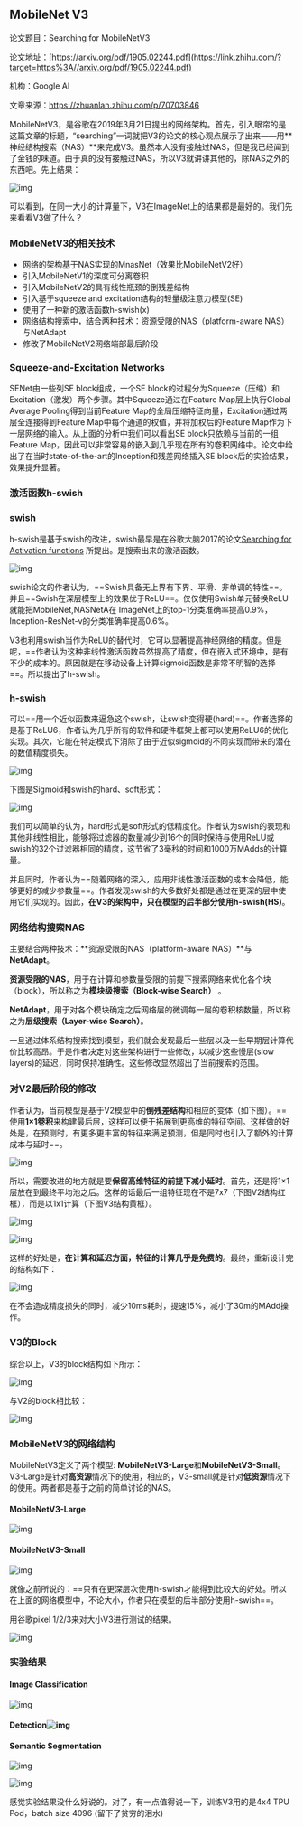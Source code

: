 ## MobileNet V3

论文题目：Searching for MobileNetV3 

论文地址：[https://arxiv.org/pdf/1905.02244.pdf](https://link.zhihu.com/?target=https%3A//arxiv.org/pdf/1905.02244.pdf)

机构：Google AI

文章来源：https://zhuanlan.zhihu.com/p/70703846



MobileNetV3，是谷歌在2019年3月21日提出的网络架构。首先，引入眼帘的是这篇文章的标题，“searching”一词就把V3的论文的核心观点展示了出来——用**神经结构搜索（NAS）**来完成V3。虽然本人没有接触过NAS，但是我已经闻到了金钱的味道。由于真的没有接触过NAS，所以V3就讲讲其他的，除NAS之外的东西吧。先上结果：

![img](https://pic2.zhimg.com/80/v2-2b70050de6f762ad8a5f5636dc38f481_hd.jpg)

可以看到，在同一大小的计算量下，V3在ImageNet上的结果都是最好的。我们先来看看V3做了什么？

### MobileNetV3的相关技术

- 网络的架构基于NAS实现的MnasNet（效果比MobileNetV2好）
- 引入MobileNetV1的深度可分离卷积
- 引入MobileNetV2的具有线性瓶颈的倒残差结构
- 引入基于squeeze and excitation结构的轻量级注意力模型(SE)
- 使用了一种新的激活函数h-swish(x)
- 网络结构搜索中，结合两种技术：资源受限的NAS（platform-aware NAS）与NetAdapt
- 修改了MobileNetV2网络端部最后阶段

### Squeeze-and-Excitation Networks

SENet由一些列SE block组成，一个SE block的过程分为Squeeze（压缩）和Excitation（激发）两个步骤。其中Squeeze通过在Feature Map层上执行Global Average Pooling得到当前Feature Map的全局压缩特征向量，Excitation通过两层全连接得到Feature Map中每个通道的权值，并将加权后的Feature Map作为下一层网络的输入。从上面的分析中我们可以看出SE block只依赖与当前的一组Feature Map，因此可以非常容易的嵌入到几乎现在所有的卷积网络中。论文中给出了在当时state-of-the-art的Inception和残差网络插入SE block后的实验结果，效果提升显著。


### 激活函数h-swish

### swish

h-swish是基于swish的改进，swish最早是在谷歌大脑2017的论文[Searching for Activation functions](https://link.zhihu.com/?target=https%3A//arxiv.org/abs/1710.05941) 所提出。是搜索出来的激活函数。

![img](https://pic2.zhimg.com/80/v2-6db0add6ef6230d6b0223ea5678530cd_hd.jpg)

swish论文的作者认为，==Swish具备无上界有下界、平滑、非单调的特性==。并且==Swish在深层模型上的效果优于ReLU==。仅仅使用Swish单元替换ReLU就能把MobileNet,NASNetA在 ImageNet上的top-1分类准确率提高0.9%，Inception-ResNet-v的分类准确率提高0.6%。

V3也利用swish当作为ReLU的替代时，它可以显著提高神经网络的精度。但是呢，==作者认为这种非线性激活函数虽然提高了精度，但在嵌入式环境中，是有不少的成本的。原因就是在移动设备上计算sigmoid函数是非常不明智的选择==。所以提出了h-swish。

### h-swish

可以==用一个近似函数来逼急这个swish，让swish变得硬(hard)==。作者选择的是基于ReLU6，作者认为几乎所有的软件和硬件框架上都可以使用ReLU6的优化实现。其次，它能在特定模式下消除了由于近似sigmoid的不同实现而带来的潜在的数值精度损失。

![img](https://pic4.zhimg.com/80/v2-48f15917f813fa435d6268489a13977f_hd.jpg)

下图是Sigmoid和swish的hard、soft形式：

![img](https://pic3.zhimg.com/80/v2-eebd40a2dcd533d203ef2914f7fe501a_hd.jpg)



我们可以简单的认为，hard形式是soft形式的低精度化。作者认为swish的表现和其他非线性相比，能够将过滤器的数量减少到16个的同时保持与使用ReLU或swish的32个过滤器相同的精度，这节省了3毫秒的时间和1000万MAdds的计算量。

并且同时，作者认为==随着网络的深入，应用非线性激活函数的成本会降低，能够更好的减少参数量==。作者发现swish的大多数好处都是通过在更深的层中使用它们实现的。因此，**在V3的架构中，只在模型的后半部分使用h-swish(HS)**。

### 网络结构搜索NAS

主要结合两种技术：**资源受限的NAS（platform-aware NAS）**与 **NetAdapt**。

**资源受限的NAS**，用于在计算和参数量受限的前提下搜索网络来优化各个块（block），所以称之为**模块级搜索（Block-wise Search）** 。

**NetAdapt**，用于对各个模块确定之后网络层的微调每一层的卷积核数量，所以称之为**层级搜索（Layer-wise Search）**。

一旦通过体系结构搜索找到模型，我们就会发现最后一些层以及一些早期层计算代价比较高昂。于是作者决定对这些架构进行一些修改，以减少这些慢层(slow layers)的延迟，同时保持准确性。这些修改显然超出了当前搜索的范围。

### 对V2最后阶段的修改

作者认为，当前模型是基于V2模型中的**倒残差结构**和相应的变体（如下图）。==使用**1×1卷积**来构建最后层，这样可以便于拓展到更高维的特征空间。这样做的好处是，在预测时，有更多更丰富的特征来满足预测，但是同时也引入了额外的计算成本与延时==。

![img](https://pic1.zhimg.com/80/v2-bd723b14a2a6f27f5e2705f701f3acac_hd.jpg)

所以，需要改进的地方就是要**保留高维特征的前提下减小延时**。首先，还是将1×1层放在到最终平均池之后。这样的话最后一组特征现在不是7x7（下图V2结构红框），而是以1x1计算（下图V3结构黄框）。

![img](https://pic2.zhimg.com/80/v2-d025a7f5d607874c8aaa25fec172cd35_hd.jpg)

![img](https://pic1.zhimg.com/80/v2-fdb67f911587a9c69a2ce35c7c771650_hd.jpg)

这样的好处是，**在计算和延迟方面，特征的计算几乎是免费的**。最终，重新设计完的结构如下：

![img](https://pic4.zhimg.com/80/v2-a0d7d1e9a080f77e64d6737a6d793e77_hd.jpg)

在不会造成精度损失的同时，减少10ms耗时，提速15%，减小了30m的MAdd操作。

### V3的Block

综合以上，V3的block结构如下所示：



![img](https://pic3.zhimg.com/80/v2-3c6a66ab35022a2423639143f3a999be_hd.jpg)

与V2的block相比较：

![img](https://pic1.zhimg.com/80/v2-3b180e852d2362d9cc65343084836e6c_hd.jpg)



### MobileNetV3的网络结构

MobileNetV3定义了两个模型: **MobileNetV3-Large**和**MobileNetV3-Small**。V3-Large是针对**高资源**情况下的使用，相应的，V3-small就是针对**低资源**情况下的使用。两者都是基于之前的简单讨论的NAS。

#### MobileNetV3-Large

![img](https://pic2.zhimg.com/80/v2-9bc09dc0561fd0e257f9ed89a84e4165_hd.jpg)

#### MobileNetV3-Small

![img](https://pic3.zhimg.com/80/v2-1cf7926727b238557cfeb6aa284b7336_hd.jpg)

就像之前所说的：==只有在更深层次使用h-swish才能得到比较大的好处。所以在上面的网络模型中，不论大小，作者只在模型的后半部分使用h-swish==。

用谷歌pixel 1/2/3来对大小V3进行测试的结果。

![img](https://pic3.zhimg.com/80/v2-0afa10b5e1541bf86e5aa0316193e44e_hd.jpg)

### 实验结果

#### **Image Classification**

![img](https://pic4.zhimg.com/80/v2-a863abb81dd4bb65aa916b92290aae97_hd.jpg)

#### **Detection**![img](https://pic3.zhimg.com/80/v2-50cbd9f97e7fd71cbf1df1b17d91cd7a_hd.jpg)

#### Semantic Segmentation

![img](https://pic1.zhimg.com/80/v2-1bcd243060f2cc2ac4e9e6ac84f40428_hd.jpg)

![img](https://pic2.zhimg.com/80/v2-eacde59bd8778e3010e7c92e6ad68b51_hd.jpg)

感觉实验结果没什么好说的。对了，有一点值得说一下，训练V3用的是4x4 TPU Pod，batch size 4096 (留下了贫穷的泪水)

